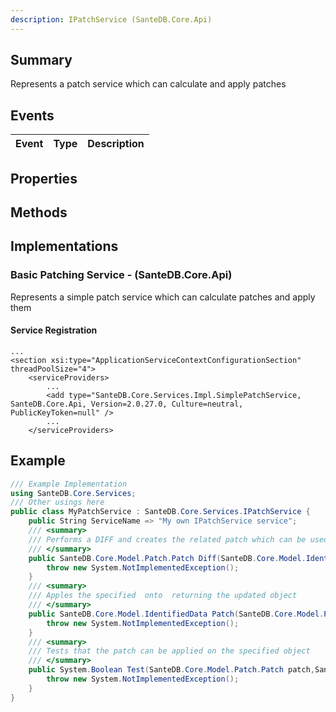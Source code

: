 ```yaml
---
description: IPatchService (SanteDB.Core.Api)
---
```


## Summary
Represents a patch service which can calculate and apply patches

## Events

|Event|Type|Description|
|-|-|-|

## Properties


## Methods


## Implementations


### Basic Patching Service - (SanteDB.Core.Api)
Represents a simple patch service which can calculate patches and apply them

#### Service Registration
```markup
...
<section xsi:type="ApplicationServiceContextConfigurationSection" threadPoolSize="4">
	<serviceProviders>
		...
		<add type="SanteDB.Core.Services.Impl.SimplePatchService, SanteDB.Core.Api, Version=2.0.27.0, Culture=neutral, PublicKeyToken=null" />
		...
	</serviceProviders>
```
## Example
```csharp
/// Example Implementation
using SanteDB.Core.Services;
/// Other usings here
public class MyPatchService : SanteDB.Core.Services.IPatchService { 
	public String ServiceName => "My own IPatchService service";
	/// <summary>
	/// Performs a DIFF and creates the related patch which can be used to update             to
	/// </summary>
	public SanteDB.Core.Model.Patch.Patch Diff(SanteDB.Core.Model.IdentifiedData existing,SanteDB.Core.Model.IdentifiedData updated,System.String[] ignoreProperties){
		throw new System.NotImplementedException();
	}
	/// <summary>
	/// Apples the specified  onto  returning the updated object
	/// </summary>
	public SanteDB.Core.Model.IdentifiedData Patch(SanteDB.Core.Model.Patch.Patch patch,SanteDB.Core.Model.IdentifiedData data,System.Boolean force){
		throw new System.NotImplementedException();
	}
	/// <summary>
	/// Tests that the patch can be applied on the specified object
	/// </summary>
	public System.Boolean Test(SanteDB.Core.Model.Patch.Patch patch,SanteDB.Core.Model.IdentifiedData target){
		throw new System.NotImplementedException();
	}
}
```
